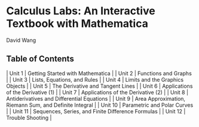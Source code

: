 # Calculus Labs: An Interactive Textbook with Mathematica
David Wang
## Table of Contents
| Unit 1	| Getting Started with Mathematica                         |
| Unit 2	| Functions and Graphs                                     |
| Unit 3	| Lists, Equations, and Rules                              |
| Unit 4	| Limits and the Graphics Objects                          |
| Unit 5	| The Derivative and Tangent Lines                         |
| Unit 6	| Applications of the Derivative (1)                       |
| Unit 7	| Applications of the Derivative (2)                       |
| Unit 8	| Antiderivatives and Differential Equations               |
| Unit 9	| Area Approximation, Riemann Sum, and Definite Integral   |
| Unit 10	| Parametric and Polar Curves                              |
| Unit 11	| Sequences, Series, and Finite Difference Formulas        |
| Unit 12	| Trouble Shooting                                         |
